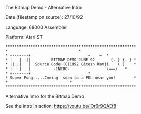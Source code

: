 The Bitmap Demo - Alternative Intro

Date (filestamp on source): 27/10/92 

Language: 68000 Assembler

Platform: Atari ST 

	*********************************************************
	*						        *
  	* +-------+     	       		 	~    ~	*
	* |   |  ||         BITMAP DEMO JUNE 92       {. } {. }	*
 	* || .|   |  Source Code (C)1992 Gitesh Ramji    ( )	*
 	* |   |   | 		 -INTRO-                \===/	*
 	* +-------+ 						*
	* Super Pong.....Coming  soon to a PDL near you!        *
	*							*
	*********************************************************

Alternative Intro for the Bitmap Demo 


See the intro in action: https://youtu.be/lOr6r9QAEf8
